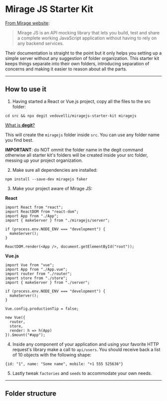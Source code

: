 # Mirage JS Starter Kit

[From Mirage website](https://miragejs.com/):

> Mirage JS is an API mocking library that lets you build, test and share a complete working JavaScript application without having to rely on any backend services.

Their documentation is straight to the point but it only helps you setting up a simple server without any suggestion of folder organization. This starter kit keeps things separate into their own folders, introducing separation of concerns and making it easier to reason about all the parts.

---

## How to use it

1. Having started a React or Vue.js project, copy all the files to the src folder:

```
cd src && npx degit vedovelli/miragejs-starter-kit miragejs
```

[What is **degit**?](https://github.com/Rich-Harris/degit#readme)

This will create the `miragejs` folder inside `src`. You can use any folder name you find best.

**IMPORTANT**: do NOT ommit the folder name in the degit command otherwise all starter kit's folders will be created inside your src folder, messing up your project organization.

2. Make sure all dependencies are installed:

```
npm install --save-dev miragejs faker
```

3. Make your project aware of Mirage JS:

**React**

```
import React from "react";
import ReactDOM from "react-dom";
import App from "./App";
import { makeServer } from "./miragejs/server";

if (process.env.NODE_ENV === "development") {
  makeServer();
}

ReactDOM.render(<App />, document.getElementById("root"));
```

**Vue.js**

```
import Vue from "vue";
import App from "./App.vue";
import router from "./router";
import store from "./store";
import { makeServer } from "./server";

if (process.env.NODE_ENV === "development") {
  makeServer();
}

Vue.config.productionTip = false;

new Vue({
  router,
  store,
  render: h => h(App)
}).$mount("#app");
```

4. Inside any component of your application and using your favorite HTTP request's library make a call to `api/users`. You should receive back a list of 10 objects with the following shape:

```
{id: "1", name: "Some name", mobile: "+1 555 525636"}
```

5. Lastly tweak `factories` and `seeds` to accommodate your own needs.

---

## Folder structure
